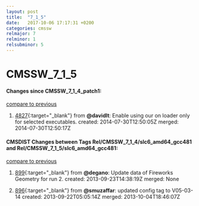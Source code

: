 ```yaml
---
layout: post
title:  "7_1_5"
date:   2017-10-06 17:17:31 +0200
categories: cmssw
relmajor: 7
relminor: 1
relsubminor: 5
---
```


# CMSSW_7_1_5
#### Changes since CMSSW_7_1_4_patch1:

[compare to previous](https://github.com/cms-sw/cmssw/compare/CMSSW_7_1_4_patch1...CMSSW_7_1_5)



1. [4827](http://github.com/cms-sw/cmssw/pull/4827){:target="_blank"}  from **@davidlt**: Enable using our on loader only for selected executables. created: 2014-07-30T12:50:05Z merged: 2014-07-30T12:50:17Z

#### CMSDIST Changes between Tags Rel/CMSSW_7_1_4/slc6_amd64_gcc481 and Rel/CMSSW_7_1_5/slc6_amd64_gcc481:

[compare to previous](https://github.com/cms-sw/cmsdist/compare/Rel/CMSSW_7_1_4/slc6_amd64_gcc481...Rel/CMSSW_7_1_5/slc6_amd64_gcc481)



1. [899](http://github.com/cms-sw/cmssw/pull/899){:target="_blank"}  from **@degano**: Update data of Fireworks Geometry for run 2. created: 2013-09-23T14:38:19Z merged: None

1. [896](http://github.com/cms-sw/cmssw/pull/896){:target="_blank"}  from **@smuzaffar**: updated config tag to V05-03-14 created: 2013-09-22T05:05:14Z merged: 2013-10-04T18:46:07Z
